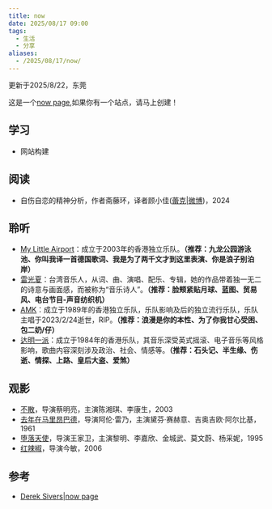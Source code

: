 ```yaml
---
title: now
date: 2025/08/17 09:00
tags:
  - 生活
  - 分享
aliases:
  - /2025/08/17/now/
---
```


更新于2025/8/22，东莞

这是一个[now page](https://nownownow.com/about),如果你有一个站点，请马上创建！

## 学习

- 网站构建

## 阅读

- 自伤自恋的精神分析，作者斋藤环，译者顾小佳([蕾克|微博](https://weibo.com/u/1882384753))，2024
  
## 聆听
- [My Little Airport](https://zh.m.wikipedia.org/wiki/My_Little_Airport)：成立于2003年的香港独立乐队。**（推荐：九龙公园游泳池、你叫我译一首德国歌词、我是为了两千文才到这里表演、你是浪子别泊岸）**
- [雷光夏](https://zh.m.wikipedia.org/wiki/%E9%9B%B7%E5%85%89%E5%A4%8F)：台湾音乐人，从词、曲、演唱、配乐、专辑，她的作品带着独一无二的诗意与画面感，而被称为“音乐诗人”。**（推荐：脸颊紧贴月球、蓝图、贸易风、电台节目-声音纺织机）** 
- [AMK](https://zh.m.wikipedia.org/wiki/AMK)：成立于1989年的香港独立乐队，乐队影响及后的独立流行乐队，乐队主唱于2023/2/24逝世，RIP。**（推荐：浪漫是你的本性、为了你我甘心受困、包二奶/仔）**
- [达明一派](https://zh.m.wikipedia.org/wiki/%E9%81%94%E6%98%8E%E4%B8%80%E6%B4%BE)：成立于1984年的香港乐队，其音乐深受英式摇滚、电子音乐等风格影响，歌曲内容深刻涉及政治、社会、情感等。**（推荐：石头记、半生缘、伤逝、情探、上路、皇后大盗、爱煞）** 
## 观影
- [不散](https://zh.m.wikipedia.org/wiki/%E4%B8%8D%E6%95%A3)，导演蔡明亮，主演陈湘琪、李康生，2003
- [去年在马里昂巴德](https://zh.m.wikipedia.org/wiki/%E5%8E%BB%E5%B9%B4%E5%9C%A8%E9%A6%AC%E5%80%AB%E5%B7%B4)，导演阿伦·雷乃，主演黛芬·赛赫意、吉奥吉欧·阿尔比基，1961
- [堕落天使](https://zh.m.wikipedia.org/wiki/%E5%A2%AE%E8%90%BD%E5%A4%A9%E4%BD%BF_(1995%E5%B9%B4%E9%9B%BB%E5%BD%B1))，导演王家卫，主演黎明、李嘉欣、金城武、莫文蔚、杨采妮，1995
- [红辣椒](https://zh.m.wikipedia.org/wiki/%E7%9B%9C%E5%A4%A2%E5%81%B5%E6%8E%A2_(%E9%9B%BB%E5%BD%B1))，导演今敏，2006
## 参考

- [Derek Sivers|now page](https://sive.rs/now)
